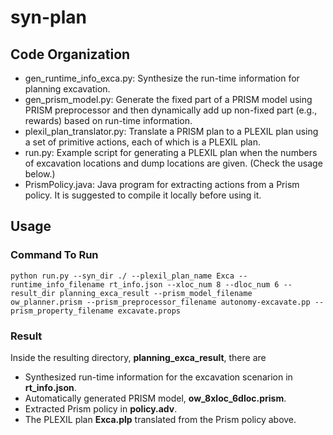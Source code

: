 # syn-plan

## Code Organization
   * gen_runtime_info_exca.py: Synthesize the run-time information for planning excavation.
   * gen_prism_model.py: Generate the fixed part of a PRISM model using PRISM preprocessor and then dynamically add up non-fixed part (e.g., rewards) based on run-time information.
   * plexil_plan_translator.py: Translate a PRISM plan to a PLEXIL plan using a set of primitive actions, each of which is a PLEXIL plan.
   * run.py: Example script for generating a PLEXIL plan when the numbers of excavation locations and dump locations are given. (Check the usage below.)
   * PrismPolicy.java: Java program for extracting actions from a Prism policy. It is suggested to compile it locally before using it.

## Usage
### Command To Run
`python run.py --syn_dir ./ --plexil_plan_name Exca --runtime_info_filename rt_info.json --xloc_num 8 --dloc_num 6 --result_dir planning_exca_result --prism_model_filename ow_planner.prism --prism_preprocessor_filename autonomy-excavate.pp --prism_property_filename excavate.props`
### Result
Inside the resulting directory, **planning_exca_result**, there are
   * Synthesized run-time information for the excavation scenarion in **rt_info.json**.
   * Automatically generated PRISM model, **ow_8xloc_6dloc.prism**.
   * Extracted Prism policy in **policy.adv**.
   * The PLEXIL plan **Exca.plp** translated from the Prism policy above.

